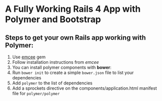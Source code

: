 # A Fully Working Rails 4 App with Polymer and Bootstrap

## Steps to get your own Rails app working with Polymer:

1. Use [emcee](https://github.com/ahuth/emcee) gem
2. Follow installation instructions from _emcee_
3. You can install polymer components with **bower**:
  1. Run `bower init` to create a simple `bower.json` file to list your dependencies
  2. Add `polymer` to the list of dependencies
4. Add a sprockets directive on the components/application.html manifest file for `polymer/polymer`